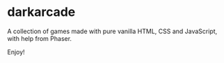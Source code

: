 # darkarcade

A collection of games made with pure vanilla HTML, CSS and JavaScript, with help from Phaser. 

Enjoy!
